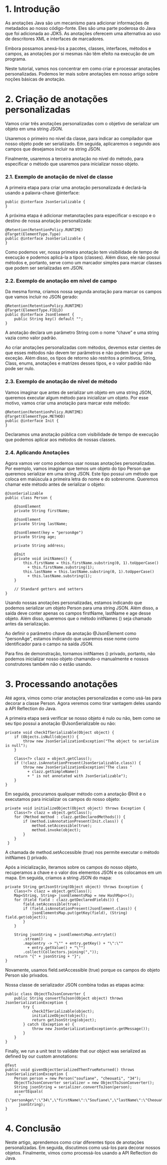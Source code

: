 # 1. Introdução
As anotações Java são um mecanismo para adicionar informações de metadados ao nosso código-fonte. Eles são uma parte poderosa do Java que foi adicionada ao JDK5. As anotações oferecem uma alternativa ao uso de descritores XML e interfaces de marcadores.

Embora possamos anexá-los a pacotes, classes, interfaces, métodos e campos, as anotações por si mesmas não têm efeito na execução de um programa.

Neste tutorial, vamos nos concentrar em como criar e processar anotações personalizadas. Podemos ler mais sobre anotações em nosso artigo sobre noções básicas de anotação.

# 2. Criação de anotações personalizadas
Vamos criar três anotações personalizadas com o objetivo de serializar um objeto em uma string JSON.

Usaremos o primeiro no nível da classe, para indicar ao compilador que nosso objeto pode ser serializado. Em seguida, aplicaremos o segundo aos campos que desejamos incluir na string JSON.

Finalmente, usaremos a terceira anotação no nível do método, para especificar o método que usaremos para inicializar nosso objeto.

### 2.1. Exemplo de anotação de nível de classe
A primeira etapa para criar uma anotação personalizada é declará-la usando a palavra-chave @interface:

```
public @interface JsonSerializable {
}
```

A próxima etapa é adicionar metanotações para especificar o escopo e o destino de nossa anotação personalizada:

```
@Retention(RetentionPolicy.RUNTIME)
@Target(ElementType.Type)
public @interface JsonSerializable {
}
```

Como podemos ver, nossa primeira anotação tem visibilidade de tempo de execução e podemos aplicá-la a tipos (classes). Além disso, ele não possui métodos e, portanto, serve como um marcador simples para marcar classes que podem ser serializadas em JSON.

### 2.2. Exemplo de anotação em nível de campo
Da mesma forma, criamos nossa segunda anotação para marcar os campos que vamos incluir no JSON gerado:

```
@Retention(RetentionPolicy.RUNTIME)
@Target(ElementType.FIELD)
public @interface JsonElement {
    public String key() default "";
}
```

A anotação declara um parâmetro String com o nome “chave” e uma string vazia como valor padrão.

Ao criar anotações personalizadas com métodos, devemos estar cientes de que esses métodos não devem ter parâmetros e não podem lançar uma exceção. Além disso, os tipos de retorno são restritos a primitivos, String, Class, enums, anotações e matrizes desses tipos, e o valor padrão não pode ser nulo.

### 2.3. Exemplo de anotação de nível de método
Vamos imaginar que antes de serializar um objeto em uma string JSON, queremos executar algum método para inicializar um objeto. Por esse motivo, vamos criar uma anotação para marcar este método:

```
@Retention(RetentionPolicy.RUNTIME)
@Target(ElementType.METHOD)
public @interface Init {
}
```

Declaramos uma anotação pública com visibilidade de tempo de execução que podemos aplicar aos métodos de nossas classes.

### 2.4. Aplicando Anotações
Agora vamos ver como podemos usar nossas anotações personalizadas. Por exemplo, vamos imaginar que temos um objeto do tipo Person que queremos serializar em uma string JSON. Este tipo possui um método que coloca em maiúscula a primeira letra do nome e do sobrenome. Queremos chamar este método antes de serializar o objeto:

```
@JsonSerializable
public class Person {

    @JsonElement
    private String firstName;

    @JsonElement
    private String lastName;

    @JsonElement(key = "personAge")
    private String age;

    private String address;

    @Init
    private void initNames() {
        this.firstName = this.firstName.substring(0, 1).toUpperCase() 
          + this.firstName.substring(1);
        this.lastName = this.lastName.substring(0, 1).toUpperCase() 
          + this.lastName.substring(1);
    }

    // Standard getters and setters
}
```

Usando nossas anotações personalizadas, estamos indicando que podemos serializar um objeto Person para uma string JSON. Além disso, a saída deve conter apenas os campos firstName, lastName e age desse objeto. Além disso, queremos que o método initNames () seja chamado antes da serialização.

Ao definir o parâmetro chave da anotação @JsonElement como “personAge”, estamos indicando que usaremos esse nome como identificador para o campo na saída JSON.

Para fins de demonstração, tornamos initNames () privado, portanto, não podemos inicializar nosso objeto chamando-o manualmente e nossos construtores também não o estão usando.

# 3. Processando anotações
Até agora, vimos como criar anotações personalizadas e como usá-las para decorar a classe Person. Agora veremos como tirar vantagem deles usando a API Reflection do Java.

A primeira etapa será verificar se nosso objeto é nulo ou não, bem como se seu tipo possui a anotação @JsonSerializable ou não:

```
private void checkIfSerializable(Object object) {
    if (Objects.isNull(object)) {
        throw new JsonSerializationException("The object to serialize is null");
    }
        
    Class<?> clazz = object.getClass();
    if (!clazz.isAnnotationPresent(JsonSerializable.class)) {
        throw new JsonSerializationException("The class " 
          + clazz.getSimpleName() 
          + " is not annotated with JsonSerializable");
    }
}
```

Em seguida, procuramos qualquer método com a anotação @Init e o executamos para inicializar os campos do nosso objeto:

```
private void initializeObject(Object object) throws Exception {
    Class<?> clazz = object.getClass();
    for (Method method : clazz.getDeclaredMethods()) {
        if (method.isAnnotationPresent(Init.class)) {
            method.setAccessible(true);
            method.invoke(object);
        }
    }
 }
```

A chamada de method.setAccessible (true) nos permite executar o método initNames () privado.

Após a inicialização, iteramos sobre os campos do nosso objeto, recuperamos a chave e o valor dos elementos JSON e os colocamos em um mapa. Em seguida, criamos a string JSON do mapa:

```
private String getJsonString(Object object) throws Exception {	
    Class<?> clazz = object.getClass();
    Map<String, String> jsonElementsMap = new HashMap<>();
    for (Field field : clazz.getDeclaredFields()) {
        field.setAccessible(true);
        if (field.isAnnotationPresent(JsonElement.class)) {
            jsonElementsMap.put(getKey(field), (String) field.get(object));
        }
    }		
     
    String jsonString = jsonElementsMap.entrySet()
        .stream()
        .map(entry -> "\"" + entry.getKey() + "\":\"" 
          + entry.getValue() + "\"")
        .collect(Collectors.joining(","));
    return "{" + jsonString + "}";
}
```

Novamente, usamos field.setAccessible (true) porque os campos do objeto Person são privados.

Nossa classe de serializador JSON combina todas as etapas acima:

```
public class ObjectToJsonConverter {
    public String convertToJson(Object object) throws JsonSerializationException {
        try {
            checkIfSerializable(object);
            initializeObject(object);
            return getJsonString(object);
        } catch (Exception e) {
            throw new JsonSerializationException(e.getMessage());
        }
    }
}
```

Finally, we run a unit test to validate that our object was serialized as defined by our custom annotations:

```
@Test
public void givenObjectSerializedThenTrueReturned() throws JsonSerializationException {
    Person person = new Person("soufiane", "cheouati", "34");
    ObjectToJsonConverter serializer = new ObjectToJsonConverter(); 
    String jsonString = serializer.convertToJson(person);
    assertEquals(
      "{\"personAge\":\"34\",\"firstName\":\"Soufiane\",\"lastName\":\"Cheouati\"}",
      jsonString);
}
```

# 4. Conclusão
Neste artigo, aprendemos como criar diferentes tipos de anotações personalizadas. Em seguida, discutimos como usá-los para decorar nossos objetos. Finalmente, vimos como processá-los usando a API Reflection do Java.